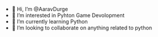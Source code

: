 - 👋 Hi, I’m @AaravDurge
- 👀 I’m interested in Pyhton Game Devolopment
- 🌱 I’m currently learning Python
- 💞️ I’m looking to collaborate on anything related to python

